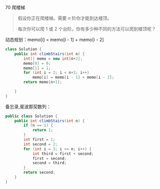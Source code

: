70 爬楼梯

> 假设你正在爬楼梯。需要 *n* 阶你才能到达楼顶。
>
> 每次你可以爬 1 或 2 个台阶。你有多少种不同的方法可以爬到楼顶呢？

动态规划：memo[i] = memo[i - 1] + memo[i - 2]

```java
class Solution {
    public int climbStairs(int n) {
        int[] memo = new int[n+2];
        memo[0] = 0;
        memo[1] = 1;
        for (int i = 2; i < n+2; i++)
            memo[i] = memo[i - 1] + memo[i - 2];
        return memo[n+1];
               
    }
}
```

备忘录,斐波那契数列：

```java
public class Solution {
    public int climbStairs(int n) {
        if (n == 1) {
            return 1;
        }
        int first = 1;
        int second = 2;
        for (int i = 3; i <= n; i++) {
            int third = first + second;
            first = second;
            second = third;
        }
        return second;
    }
}


```

